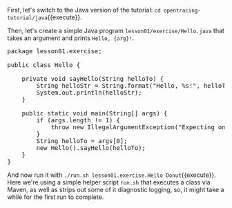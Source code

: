 First, let's switch to the Java version of the tutorial: `cd opentracing-tutorial/java`{{execute}}.

Then, let's create a simple Java program `lesson01/exercise/Hello.java` that takes an argument and prints `Hello, {arg}!`.

<pre class="file" data-filename="opentracing-tutorial/java/src/main/java/lesson01/exercise/Hello.java" data-target="replace">package lesson01.exercise;

public class Hello {

    private void sayHello(String helloTo) {
        String helloStr = String.format("Hello, %s!", helloTo);
        System.out.println(helloStr);
    }

    public static void main(String[] args) {
        if (args.length != 1) {
            throw new IllegalArgumentException("Expecting one argument");
        }
        String helloTo = args[0];
        new Hello().sayHello(helloTo);
    }
}
</pre>

And now run it with `./run.sh lesson01.exercise.Hello Donut`{{execute}}. Here we're using a simple helper script `run.sh` that executes a class via Maven, as well as strips out some of it diagnostic logging, so, it might take a while for the first run to complete.

